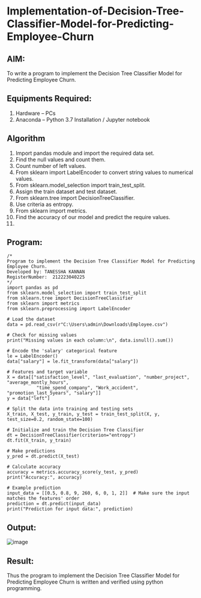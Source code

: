 # Implementation-of-Decision-Tree-Classifier-Model-for-Predicting-Employee-Churn

## AIM:
To write a program to implement the Decision Tree Classifier Model for Predicting Employee Churn.

## Equipments Required:
1. Hardware – PCs
2. Anaconda – Python 3.7 Installation / Jupyter notebook

## Algorithm
1. Import pandas module and import the required data set.
2. Find the null values and count them.
3. Count number of left values.
4. From sklearn import LabelEncoder to convert string values to numerical values.
5. From sklearn.model_selection import train_test_split.
6. Assign the train dataset and test dataset.
7. From sklearn.tree import DecisionTreeClassifier.
8. Use criteria as entropy.
9. From sklearn import metrics.
10. Find the accuracy of our model and predict the require values.
11. 
## Program:
```
/*
Program to implement the Decision Tree Classifier Model for Predicting Employee Churn.
Developed by: TANESSHA KANNAN
RegisterNumber:  212223040225
*/
import pandas as pd
from sklearn.model_selection import train_test_split
from sklearn.tree import DecisionTreeClassifier
from sklearn import metrics
from sklearn.preprocessing import LabelEncoder

# Load the dataset
data = pd.read_csv(r"C:\Users\admin\Downloads\Employee.csv")

# Check for missing values
print("Missing values in each column:\n", data.isnull().sum())

# Encode the 'salary' categorical feature
le = LabelEncoder()
data["salary"] = le.fit_transform(data["salary"])

# Features and target variable
X = data[["satisfaction_level", "last_evaluation", "number_project", "average_montly_hours", 
           "time_spend_company", "Work_accident", "promotion_last_5years", "salary"]]
y = data["left"]

# Split the data into training and testing sets
X_train, X_test, y_train, y_test = train_test_split(X, y, test_size=0.2, random_state=100)

# Initialize and train the Decision Tree Classifier
dt = DecisionTreeClassifier(criterion="entropy")
dt.fit(X_train, y_train)

# Make predictions
y_pred = dt.predict(X_test)

# Calculate accuracy
accuracy = metrics.accuracy_score(y_test, y_pred)
print("Accuracy:", accuracy)

# Example prediction
input_data = [[0.5, 0.8, 9, 260, 6, 0, 1, 2]]  # Make sure the input matches the features' order
prediction = dt.predict(input_data)
print("Prediction for input data:", prediction)

```
## Output:
![image](https://github.com/user-attachments/assets/78a757cd-2de0-44e1-8cbc-307c7b2f6b56)


## Result:
Thus the program to implement the  Decision Tree Classifier Model for Predicting Employee Churn is written and verified using python programming.
